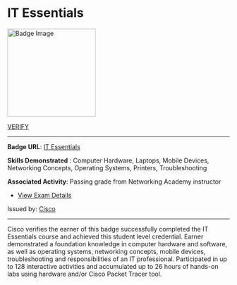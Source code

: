 # __IT Essentials__
<a href='#'>
<img alt='Badge Image' width='200px' src='https://images.credly.com/images/04e8034c-81f5-4f7f-ab23-e8b428c31ce9/ITE.png'></a>

 [VERIFY](https://www.credly.com/badges/1c9d3ade-a809-491c-ac8d-5717e8537fe5/public_url)

---

**Badge URL**: [IT Essentials](https://www.credly.com/org/cisco/badge/it-essentials)

**Skills Demonstrated** : Computer Hardware, Laptops, Mobile Devices, Networking Concepts, Operating Systems, Printers, Troubleshooting

**Associated Activity**: Passing grade from Networking Academy instructor
- [View Exam Details](None)

Issued by: [Cisco](https://www.credly.com/org/cisco)

---

Cisco verifies the earner of this badge successfully completed the IT Essentials course and achieved this student level credential. Earner demonstrated a foundation knowledge in computer hardware and software, as well as operating systems, networking concepts, mobile devices, troubleshooting and responsibilities of an IT professional. Participated in up to 128 interactive activities and accumulated up to 26 hours of hands-on labs using hardware and/or Cisco Packet Tracer tool.

